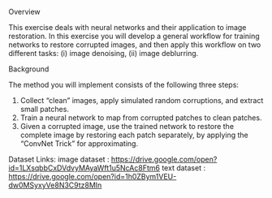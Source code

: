 Overview

This exercise deals with neural networks and their application to image restoration. In this exercise you
will develop a general workflow for training networks to restore corrupted images, and then apply this
workflow on two different tasks: (i) image denoising, (ii) image deblurring.

Background

The method you will implement consists of the following three steps:
1. Collect “clean” images, apply simulated random corruptions, and extract small patches.
2. Train a neural network to map from corrupted patches to clean patches.
3. Given a corrupted image, use the trained network to restore the complete image by restoring each
patch separately, by applying the “ConvNet Trick” for approximating.


Dataset Links:
image dataset : https://drive.google.com/open?id=1LXsqbbCxDVdvyMAyaWft1u5NcAc8Ftm6
text dataset : https://drive.google.com/open?id=1h0ZBym1VEU-dw0MSyxyVe8N3C9tz8MIn
